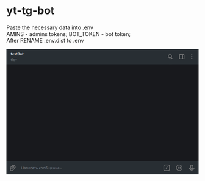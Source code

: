 # yt-tg-bot
Paste the necessary data into .env <br/>
AMINS - admins tokens; BOT_TOKEN - bot token;<br/>
After RENAME .env.dist to .env

![preview](preview.gif)